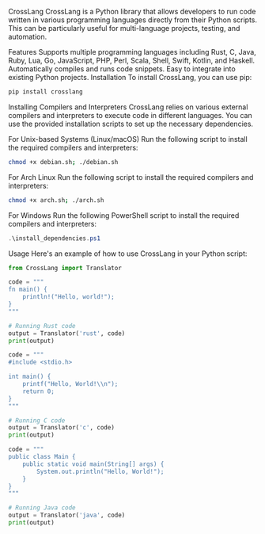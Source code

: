 CrossLang
CrossLang is a Python library that allows developers to run code written in various programming languages directly from their Python scripts. This can be particularly useful for multi-language projects, testing, and automation.

Features
Supports multiple programming languages including Rust, C, Java, Ruby, Lua, Go, JavaScript, PHP, Perl, Scala, Shell, Swift, Kotlin, and Haskell.
Automatically compiles and runs code snippets.
Easy to integrate into existing Python projects.
Installation
To install CrossLang, you can use pip:

```bash
pip install crosslang
```
Installing Compilers and Interpreters
CrossLang relies on various external compilers and interpreters to execute code in different languages. You can use the provided installation scripts to set up the necessary dependencies.

For Unix-based Systems (Linux/macOS)
Run the following script to install the required compilers and interpreters:

```bash
chmod +x debian.sh; ./debian.sh
```
For Arch Linux
Run the following script to install the required compilers and interpreters:

```bash
chmod +x arch.sh; ./arch.sh
```
For Windows
Run the following PowerShell script to install the required compilers and interpreters:

```powershell
.\install_dependencies.ps1
```
Usage
Here's an example of how to use CrossLang in your Python script:

```python
from CrossLang import Translator

code = """
fn main() {
    println!("Hello, world!");
}
"""

# Running Rust code
output = Translator('rust', code)
print(output)

code = """
#include <stdio.h>

int main() {
    printf("Hello, World!\\n");
    return 0;
}
"""

# Running C code
output = Translator('c', code)
print(output)

code = """
public class Main {
    public static void main(String[] args) {
        System.out.println("Hello, World!");
    }
}
"""

# Running Java code
output = Translator('java', code)
print(output)
```
